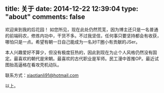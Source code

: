 title: 关于
date: 2014-12-22 12:39:04
type: "about"
comments: false
---
欢迎来到我的后花园！
如您所见，现在此处仍然荒芜，因为博主还只是一名普通的前端码农，修炼内功中，干货不多。不过我坚信，任何事只要坚持都会有收获，哪怕只是一点。希望有朝一日自己能成为一名对IT圈小有贡献的JSer。本人兴趣爱好不算少，但没有极度狂热的，因此到现在为止个人风格仍然没有固定。最喜欢的朝代是宋朝。最喜欢的古代职业是军师。民工漫中首推OP。最近试图抬高逼格在看攻壳机动队。
联系方式：xiaotianli91@hotmail.com


以上。
